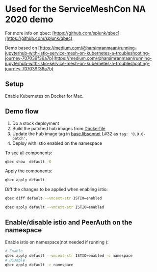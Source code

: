# Used for the ServiceMeshCon NA 2020 demo

For more info on qbec:
[https://github.com/splunk/qbec](https://github.com/splunk/qbec)

Demo based on [https://medium.com/@harsimranmaan/running-jupyterhub-with-istio-service-mesh-on-kubernetes-a-troubleshooting-journey-707039f36a7b](https://medium.com/@harsimranmaan/running-jupyterhub-with-istio-service-mesh-on-kubernetes-a-troubleshooting-journey-707039f36a7b)

## Setup

Enable Kubernetes on Docker for Mac.

## Demo flow
1. Do a stock deployment
2. Build the patched hub images from [Dockerfile](./jh-patch/Dockerfile)
3. Update the hub image tag in [base.libsonnet](./environment/base.libsonnet) L#32 as `tag: '0.9.0-patch',`
4. Deploy with istio enabled on the namespace


To see all components:
```bash
qbec show  default -O
```

Apply the components:

```bash
qbec apply default
```

Diff the changes to be applied when enabling istio:

```bash
qbec diff default --vm:ext-str ISTIO=enabled
```

```bash
qbec apply default --vm:ext-str ISTIO=enabled
```


## Enable/disable istio and PeerAuth on the namespace

Enable istio on namespace(not needed if running ):
```bash
# Enable
qbec apply default --vm:ext-str ISTIO=enabled -c namespace
# Disable
qbec apply default -c namespace
```
